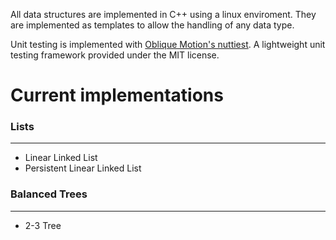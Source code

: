 All data structures are implemented in C++ using a linux enviroment. They are implemented as templates to allow the handling of any data type.

Unit testing is implemented with [Oblique Motion's nuttiest](https://github.com/ObliqueMotion/nuttiest). A lightweight unit testing framework provided under the MIT license.

# Current implementations

### Lists
---
- Linear Linked List
- Persistent Linear Linked List

### Balanced Trees
---
- 2-3 Tree
